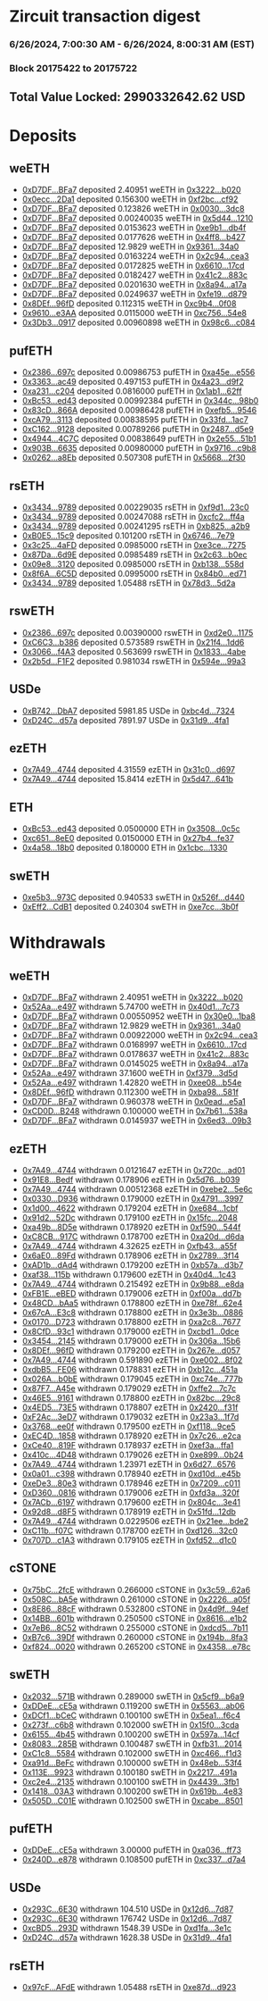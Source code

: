 # Zircuit transaction digest
### 6/26/2024, 7:00:30 AM - 6/26/2024, 8:00:31 AM (EST)
### Block 20175422 to 20175722

## Total Value Locked: 2990332642.62 USD

# Deposits
## weETH
- [0xD7DF...BFa7](https://etherscan.io/address/0xD7DF7E085214743530afF339aFC420c7c720BFa7) deposited 2.40951 weETH in [0x3222...b020](https://etherscan.io/tx/0xD7DF7E085214743530afF339aFC420c7c720BFa7)
- [0x0ecc...2Da1](https://etherscan.io/address/0x0ecccF9DB9b78B5549eee8A37aCBdB8323F62Da1) deposited 0.156300 weETH in [0xf2bc...cf92](https://etherscan.io/tx/0x0ecccF9DB9b78B5549eee8A37aCBdB8323F62Da1)
- [0xD7DF...BFa7](https://etherscan.io/address/0xD7DF7E085214743530afF339aFC420c7c720BFa7) deposited 0.123826 weETH in [0x0030...3dc8](https://etherscan.io/tx/0xD7DF7E085214743530afF339aFC420c7c720BFa7)
- [0xD7DF...BFa7](https://etherscan.io/address/0xD7DF7E085214743530afF339aFC420c7c720BFa7) deposited 0.00240035 weETH in [0x5d44...1210](https://etherscan.io/tx/0xD7DF7E085214743530afF339aFC420c7c720BFa7)
- [0xD7DF...BFa7](https://etherscan.io/address/0xD7DF7E085214743530afF339aFC420c7c720BFa7) deposited 0.0153623 weETH in [0xe9b1...db4f](https://etherscan.io/tx/0xD7DF7E085214743530afF339aFC420c7c720BFa7)
- [0xD7DF...BFa7](https://etherscan.io/address/0xD7DF7E085214743530afF339aFC420c7c720BFa7) deposited 0.0177626 weETH in [0x4ff8...b427](https://etherscan.io/tx/0xD7DF7E085214743530afF339aFC420c7c720BFa7)
- [0xD7DF...BFa7](https://etherscan.io/address/0xD7DF7E085214743530afF339aFC420c7c720BFa7) deposited 12.9829 weETH in [0x9361...34a0](https://etherscan.io/tx/0xD7DF7E085214743530afF339aFC420c7c720BFa7)
- [0xD7DF...BFa7](https://etherscan.io/address/0xD7DF7E085214743530afF339aFC420c7c720BFa7) deposited 0.0163224 weETH in [0x2c94...cea3](https://etherscan.io/tx/0xD7DF7E085214743530afF339aFC420c7c720BFa7)
- [0xD7DF...BFa7](https://etherscan.io/address/0xD7DF7E085214743530afF339aFC420c7c720BFa7) deposited 0.0172825 weETH in [0x6610...17cd](https://etherscan.io/tx/0xD7DF7E085214743530afF339aFC420c7c720BFa7)
- [0xD7DF...BFa7](https://etherscan.io/address/0xD7DF7E085214743530afF339aFC420c7c720BFa7) deposited 0.0182427 weETH in [0x41c2...883c](https://etherscan.io/tx/0xD7DF7E085214743530afF339aFC420c7c720BFa7)
- [0xD7DF...BFa7](https://etherscan.io/address/0xD7DF7E085214743530afF339aFC420c7c720BFa7) deposited 0.0201630 weETH in [0x8a94...a17a](https://etherscan.io/tx/0xD7DF7E085214743530afF339aFC420c7c720BFa7)
- [0xD7DF...BFa7](https://etherscan.io/address/0xD7DF7E085214743530afF339aFC420c7c720BFa7) deposited 0.0249637 weETH in [0xfe19...d879](https://etherscan.io/tx/0xD7DF7E085214743530afF339aFC420c7c720BFa7)
- [0x8DEf...96fD](https://etherscan.io/address/0x8DEf7ce8f049b21628B2Dd0ACb8De86fB55d96fD) deposited 0.112315 weETH in [0xc9b4...0f08](https://etherscan.io/tx/0x8DEf7ce8f049b21628B2Dd0ACb8De86fB55d96fD)
- [0x9610...e3AA](https://etherscan.io/address/0x96104ce8A2CB031f8771ce872d3c0272EaCFe3AA) deposited 0.0115000 weETH in [0xc756...54e8](https://etherscan.io/tx/0x96104ce8A2CB031f8771ce872d3c0272EaCFe3AA)
- [0x3Db3...0917](https://etherscan.io/address/0x3Db3195E9213f864b47f0D8A33Bb227573b60917) deposited 0.00960898 weETH in [0x98c6...c084](https://etherscan.io/tx/0x3Db3195E9213f864b47f0D8A33Bb227573b60917)
## pufETH
- [0x2386...697c](https://etherscan.io/address/0x23867a1c4dc0A1F37EFB95Cdb231D9b21065697c) deposited 0.00986753 pufETH in [0xa45e...e556](https://etherscan.io/tx/0x23867a1c4dc0A1F37EFB95Cdb231D9b21065697c)
- [0x3363...ac49](https://etherscan.io/address/0x3363FC75b0EAcd91722Afbf2246A2583f95cac49) deposited 0.497153 pufETH in [0x4a23...d9f2](https://etherscan.io/tx/0x3363FC75b0EAcd91722Afbf2246A2583f95cac49)
- [0xa231...c204](https://etherscan.io/address/0xa2313B973eC17c3EfF9e41685aaFdaf1Fa5Dc204) deposited 0.0816000 pufETH in [0x1ab1...62ff](https://etherscan.io/tx/0xa2313B973eC17c3EfF9e41685aaFdaf1Fa5Dc204)
- [0xBc53...ed43](https://etherscan.io/address/0xBc53e2a238540c0F3CdBa43Caa5F11ffe7e7ed43) deposited 0.00992384 pufETH in [0x344c...98b0](https://etherscan.io/tx/0xBc53e2a238540c0F3CdBa43Caa5F11ffe7e7ed43)
- [0x83cD...866A](https://etherscan.io/address/0x83cDD8a344de25EF43AEABF0A5E6044e839a866A) deposited 0.00986428 pufETH in [0xefb5...9546](https://etherscan.io/tx/0x83cDD8a344de25EF43AEABF0A5E6044e839a866A)
- [0xcA79...3113](https://etherscan.io/address/0xcA792EC85A828194da47fd3676Eca5a981c33113) deposited 0.00838595 pufETH in [0x33fd...1ac7](https://etherscan.io/tx/0xcA792EC85A828194da47fd3676Eca5a981c33113)
- [0xC162...9128](https://etherscan.io/address/0xC16277130c9D7CA5867B0cf9621cAC18A4589128) deposited 0.00789266 pufETH in [0x2487...d5e9](https://etherscan.io/tx/0xC16277130c9D7CA5867B0cf9621cAC18A4589128)
- [0x4944...4C7C](https://etherscan.io/address/0x4944493929fE8f129F496870b840849D2a314C7C) deposited 0.00838649 pufETH in [0x2e55...51b1](https://etherscan.io/tx/0x4944493929fE8f129F496870b840849D2a314C7C)
- [0x903B...6635](https://etherscan.io/address/0x903BF0E6e401D71f00D9f75b5fc60b3d6DD26635) deposited 0.00980000 pufETH in [0x9716...c9b8](https://etherscan.io/tx/0x903BF0E6e401D71f00D9f75b5fc60b3d6DD26635)
- [0x0262...a8Eb](https://etherscan.io/address/0x026232ABA645eD81becC84969B2b7b4b24BEa8Eb) deposited 0.507308 pufETH in [0x5668...2f30](https://etherscan.io/tx/0x026232ABA645eD81becC84969B2b7b4b24BEa8Eb)
## rsETH
- [0x3434...9789](https://etherscan.io/address/0x34349c5569e7B846c3558961552D2202760A9789) deposited 0.00229035 rsETH in [0xf9d1...23c0](https://etherscan.io/tx/0x34349c5569e7B846c3558961552D2202760A9789)
- [0x3434...9789](https://etherscan.io/address/0x34349c5569e7B846c3558961552D2202760A9789) deposited 0.00247088 rsETH in [0xcfc2...ff4a](https://etherscan.io/tx/0x34349c5569e7B846c3558961552D2202760A9789)
- [0x3434...9789](https://etherscan.io/address/0x34349c5569e7B846c3558961552D2202760A9789) deposited 0.00241295 rsETH in [0xb825...a2b9](https://etherscan.io/tx/0x34349c5569e7B846c3558961552D2202760A9789)
- [0xB0E5...15c9](https://etherscan.io/address/0xB0E552E4845Eed97FA18F1364f4420EE81d415c9) deposited 0.101200 rsETH in [0x6746...7e79](https://etherscan.io/tx/0xB0E552E4845Eed97FA18F1364f4420EE81d415c9)
- [0x3c25...4aFD](https://etherscan.io/address/0x3c25669738DCd9E3652b18B6F869eA1680c34aFD) deposited 0.0985000 rsETH in [0xe3ce...7275](https://etherscan.io/tx/0x3c25669738DCd9E3652b18B6F869eA1680c34aFD)
- [0x87Da...6d9E](https://etherscan.io/address/0x87Da1124c1F347A6e321Bc1406b7118DA3806d9E) deposited 0.0985489 rsETH in [0x2c63...b0ec](https://etherscan.io/tx/0x87Da1124c1F347A6e321Bc1406b7118DA3806d9E)
- [0x09e8...3120](https://etherscan.io/address/0x09e8FE122B88A295fA997c810b9aE82AeD543120) deposited 0.0985000 rsETH in [0xb138...558d](https://etherscan.io/tx/0x09e8FE122B88A295fA997c810b9aE82AeD543120)
- [0x8f6A...6C5D](https://etherscan.io/address/0x8f6A6797480eD69ab0B6e4d82331bB3467c36C5D) deposited 0.0995000 rsETH in [0x84b0...ed71](https://etherscan.io/tx/0x8f6A6797480eD69ab0B6e4d82331bB3467c36C5D)
- [0x3434...9789](https://etherscan.io/address/0x34349c5569e7B846c3558961552D2202760A9789) deposited 1.05488 rsETH in [0x78d3...5d2a](https://etherscan.io/tx/0x34349c5569e7B846c3558961552D2202760A9789)
## rswETH
- [0x2386...697c](https://etherscan.io/address/0x23867a1c4dc0A1F37EFB95Cdb231D9b21065697c) deposited 0.00390000 rswETH in [0xd2e0...1175](https://etherscan.io/tx/0x23867a1c4dc0A1F37EFB95Cdb231D9b21065697c)
- [0xC6C3...b386](https://etherscan.io/address/0xC6C34F9D6274003FD5C57E2CaC0491dd9F30b386) deposited 0.573589 rswETH in [0x21f4...1dd6](https://etherscan.io/tx/0xC6C34F9D6274003FD5C57E2CaC0491dd9F30b386)
- [0x3066...f4A3](https://etherscan.io/address/0x3066856Ed81B4F9C9C83F756c5a28c76bd8Ef4A3) deposited 0.563699 rswETH in [0x1833...4abe](https://etherscan.io/tx/0x3066856Ed81B4F9C9C83F756c5a28c76bd8Ef4A3)
- [0x2b5d...F1F2](https://etherscan.io/address/0x2b5d8c0B9FB17e3c3B56FEE12212c8e40Ce4F1F2) deposited 0.981034 rswETH in [0x594e...99a3](https://etherscan.io/tx/0x2b5d8c0B9FB17e3c3B56FEE12212c8e40Ce4F1F2)
## USDe
- [0xB742...DbA7](https://etherscan.io/address/0xB742E5309989017c2074AfB4306f14FEDA03DbA7) deposited 5981.85 USDe in [0xbc4d...7324](https://etherscan.io/tx/0xB742E5309989017c2074AfB4306f14FEDA03DbA7)
- [0xD24C...d57a](https://etherscan.io/address/0xD24Cfe2d0fa81369ca6291c28ac5426e16B6d57a) deposited 7891.97 USDe in [0x31d9...4fa1](https://etherscan.io/tx/0xD24Cfe2d0fa81369ca6291c28ac5426e16B6d57a)
## ezETH
- [0x7A49...4744](https://etherscan.io/address/0x7A493Be5c2ce014cD049Bf178a1ac0Db1B434744) deposited 4.31559 ezETH in [0x31c0...d697](https://etherscan.io/tx/0x7A493Be5c2ce014cD049Bf178a1ac0Db1B434744)
- [0x7A49...4744](https://etherscan.io/address/0x7A493Be5c2ce014cD049Bf178a1ac0Db1B434744) deposited 15.8414 ezETH in [0x5d47...641b](https://etherscan.io/tx/0x7A493Be5c2ce014cD049Bf178a1ac0Db1B434744)
## ETH
- [0xBc53...ed43](https://etherscan.io/address/0xBc53e2a238540c0F3CdBa43Caa5F11ffe7e7ed43) deposited 0.0500000 ETH in [0x3508...0c5c](https://etherscan.io/tx/0xBc53e2a238540c0F3CdBa43Caa5F11ffe7e7ed43)
- [0xc651...8eE0](https://etherscan.io/address/0xc6515b7DE4BE8B31f479650441b71C7481488eE0) deposited 0.0150000 ETH in [0x27b4...fe37](https://etherscan.io/tx/0xc6515b7DE4BE8B31f479650441b71C7481488eE0)
- [0x4a58...18b0](https://etherscan.io/address/0x4a58A3F50b6fcd64812fCf897eD81FCe986718b0) deposited 0.180000 ETH in [0x1cbc...1330](https://etherscan.io/tx/0x4a58A3F50b6fcd64812fCf897eD81FCe986718b0)
## swETH
- [0xe5b3...973C](https://etherscan.io/address/0xe5b332c30db3a69eE4969328739DBF902FB7973C) deposited 0.940533 swETH in [0x526f...d440](https://etherscan.io/tx/0xe5b332c30db3a69eE4969328739DBF902FB7973C)
- [0xEff2...CdB1](https://etherscan.io/address/0xEff20bdA63C16a5385a3d2653ee29cd6158bCdB1) deposited 0.240304 swETH in [0xe7cc...3b0f](https://etherscan.io/tx/0xEff20bdA63C16a5385a3d2653ee29cd6158bCdB1)
# Withdrawals
## weETH
- [0xD7DF...BFa7](https://etherscan.io/address/0xD7DF7E085214743530afF339aFC420c7c720BFa7) withdrawn 2.40951 weETH in [0x3222...b020](https://etherscan.io/tx/0xD7DF7E085214743530afF339aFC420c7c720BFa7)
- [0x52Aa...e497](https://etherscan.io/address/0x52Aa899454998Be5b000Ad077a46Bbe360F4e497) withdrawn 5.74700 weETH in [0x40d1...7c73](https://etherscan.io/tx/0x52Aa899454998Be5b000Ad077a46Bbe360F4e497)
- [0xD7DF...BFa7](https://etherscan.io/address/0xD7DF7E085214743530afF339aFC420c7c720BFa7) withdrawn 0.00550952 weETH in [0x30e0...1ba8](https://etherscan.io/tx/0xD7DF7E085214743530afF339aFC420c7c720BFa7)
- [0xD7DF...BFa7](https://etherscan.io/address/0xD7DF7E085214743530afF339aFC420c7c720BFa7) withdrawn 12.9829 weETH in [0x9361...34a0](https://etherscan.io/tx/0xD7DF7E085214743530afF339aFC420c7c720BFa7)
- [0xD7DF...BFa7](https://etherscan.io/address/0xD7DF7E085214743530afF339aFC420c7c720BFa7) withdrawn 0.00922000 weETH in [0x2c94...cea3](https://etherscan.io/tx/0xD7DF7E085214743530afF339aFC420c7c720BFa7)
- [0xD7DF...BFa7](https://etherscan.io/address/0xD7DF7E085214743530afF339aFC420c7c720BFa7) withdrawn 0.0168997 weETH in [0x6610...17cd](https://etherscan.io/tx/0xD7DF7E085214743530afF339aFC420c7c720BFa7)
- [0xD7DF...BFa7](https://etherscan.io/address/0xD7DF7E085214743530afF339aFC420c7c720BFa7) withdrawn 0.0178637 weETH in [0x41c2...883c](https://etherscan.io/tx/0xD7DF7E085214743530afF339aFC420c7c720BFa7)
- [0xD7DF...BFa7](https://etherscan.io/address/0xD7DF7E085214743530afF339aFC420c7c720BFa7) withdrawn 0.0145025 weETH in [0x8a94...a17a](https://etherscan.io/tx/0xD7DF7E085214743530afF339aFC420c7c720BFa7)
- [0x52Aa...e497](https://etherscan.io/address/0x52Aa899454998Be5b000Ad077a46Bbe360F4e497) withdrawn 37.1600 weETH in [0xf379...3d5d](https://etherscan.io/tx/0x52Aa899454998Be5b000Ad077a46Bbe360F4e497)
- [0x52Aa...e497](https://etherscan.io/address/0x52Aa899454998Be5b000Ad077a46Bbe360F4e497) withdrawn 1.42820 weETH in [0xee08...b54e](https://etherscan.io/tx/0x52Aa899454998Be5b000Ad077a46Bbe360F4e497)
- [0x8DEf...96fD](https://etherscan.io/address/0x8DEf7ce8f049b21628B2Dd0ACb8De86fB55d96fD) withdrawn 0.112300 weETH in [0xba98...581f](https://etherscan.io/tx/0x8DEf7ce8f049b21628B2Dd0ACb8De86fB55d96fD)
- [0xD7DF...BFa7](https://etherscan.io/address/0xD7DF7E085214743530afF339aFC420c7c720BFa7) withdrawn 0.960378 weETH in [0x0ead...e5a1](https://etherscan.io/tx/0xD7DF7E085214743530afF339aFC420c7c720BFa7)
- [0xCD0D...B248](https://etherscan.io/address/0xCD0D83D9E840F8E27d5c2e365Fd365FF1C05B248) withdrawn 0.100000 weETH in [0x7b61...538a](https://etherscan.io/tx/0xCD0D83D9E840F8E27d5c2e365Fd365FF1C05B248)
- [0xD7DF...BFa7](https://etherscan.io/address/0xD7DF7E085214743530afF339aFC420c7c720BFa7) withdrawn 0.0145937 weETH in [0x6ed3...09b3](https://etherscan.io/tx/0xD7DF7E085214743530afF339aFC420c7c720BFa7)
## ezETH
- [0x7A49...4744](https://etherscan.io/address/0x7A493Be5c2ce014cD049Bf178a1ac0Db1B434744) withdrawn 0.0121647 ezETH in [0x720c...ad01](https://etherscan.io/tx/0x7A493Be5c2ce014cD049Bf178a1ac0Db1B434744)
- [0x91E8...Bedf](https://etherscan.io/address/0x91E8d63F9e7471D3aaCd444cbE450f3ce6C2Bedf) withdrawn 0.178906 ezETH in [0x5d76...b039](https://etherscan.io/tx/0x91E8d63F9e7471D3aaCd444cbE450f3ce6C2Bedf)
- [0x7A49...4744](https://etherscan.io/address/0x7A493Be5c2ce014cD049Bf178a1ac0Db1B434744) withdrawn 0.00512368 ezETH in [0xebe2...5e6c](https://etherscan.io/tx/0x7A493Be5c2ce014cD049Bf178a1ac0Db1B434744)
- [0x0330...D936](https://etherscan.io/address/0x03300FA8f3FE5312B54922e65c742f1a5d9FD936) withdrawn 0.179000 ezETH in [0x4791...3997](https://etherscan.io/tx/0x03300FA8f3FE5312B54922e65c742f1a5d9FD936)
- [0x1d00...4622](https://etherscan.io/address/0x1d00Fca2D9F3a470eE9Fe985453c5a82EaE24622) withdrawn 0.179204 ezETH in [0xe684...1cbf](https://etherscan.io/tx/0x1d00Fca2D9F3a470eE9Fe985453c5a82EaE24622)
- [0x91d2...52Dc](https://etherscan.io/address/0x91d2FeC472628766f5C84181f24187fE08dD52Dc) withdrawn 0.179100 ezETH in [0x15fc...2048](https://etherscan.io/tx/0x91d2FeC472628766f5C84181f24187fE08dD52Dc)
- [0xa49b...8D5e](https://etherscan.io/address/0xa49b98a8b4D295F8aa1ef9401c1Ff10100c08D5e) withdrawn 0.178920 ezETH in [0xf590...544f](https://etherscan.io/tx/0xa49b98a8b4D295F8aa1ef9401c1Ff10100c08D5e)
- [0xC8CB...917C](https://etherscan.io/address/0xC8CBbD22782cdf0A6e137005685318A6C3Fa917C) withdrawn 0.178700 ezETH in [0xa20d...d6da](https://etherscan.io/tx/0xC8CBbD22782cdf0A6e137005685318A6C3Fa917C)
- [0x7A49...4744](https://etherscan.io/address/0x7A493Be5c2ce014cD049Bf178a1ac0Db1B434744) withdrawn 4.32625 ezETH in [0xfb43...a55f](https://etherscan.io/tx/0x7A493Be5c2ce014cD049Bf178a1ac0Db1B434744)
- [0x6aE0...89Fd](https://etherscan.io/address/0x6aE035d243E26baAA36fD068089F12f8Ec5089Fd) withdrawn 0.178906 ezETH in [0x2789...3f14](https://etherscan.io/tx/0x6aE035d243E26baAA36fD068089F12f8Ec5089Fd)
- [0xAD1b...dAd4](https://etherscan.io/address/0xAD1b85E894BC0b9aC7300E08C2f103A1877DdAd4) withdrawn 0.179200 ezETH in [0xb57a...d3b7](https://etherscan.io/tx/0xAD1b85E894BC0b9aC7300E08C2f103A1877DdAd4)
- [0xaf38...115b](https://etherscan.io/address/0xaf381Bf95790C45141861b5A8EB5d4968BA4115b) withdrawn 0.179600 ezETH in [0x40d4...1c43](https://etherscan.io/tx/0xaf381Bf95790C45141861b5A8EB5d4968BA4115b)
- [0x7A49...4744](https://etherscan.io/address/0x7A493Be5c2ce014cD049Bf178a1ac0Db1B434744) withdrawn 0.215492 ezETH in [0x9b88...e8da](https://etherscan.io/tx/0x7A493Be5c2ce014cD049Bf178a1ac0Db1B434744)
- [0xFB1E...eBED](https://etherscan.io/address/0xFB1E5b6F0f249339B87Cd9591fA94A476270eBED) withdrawn 0.179006 ezETH in [0xf00a...dd7b](https://etherscan.io/tx/0xFB1E5b6F0f249339B87Cd9591fA94A476270eBED)
- [0x48CD...bAa5](https://etherscan.io/address/0x48CD04C9f1eA1eFeF7A95F77bF76F5B9db0dbAa5) withdrawn 0.178800 ezETH in [0xe78f...62e4](https://etherscan.io/tx/0x48CD04C9f1eA1eFeF7A95F77bF76F5B9db0dbAa5)
- [0x67cA...E3c8](https://etherscan.io/address/0x67cA39dE4cf81258599Bcf0f7558538fE7B3E3c8) withdrawn 0.178800 ezETH in [0x3e3b...0886](https://etherscan.io/tx/0x67cA39dE4cf81258599Bcf0f7558538fE7B3E3c8)
- [0x0170...D723](https://etherscan.io/address/0x0170500B9127E86c6027F6d0306AA2F3bd48D723) withdrawn 0.178800 ezETH in [0xa2c8...7677](https://etherscan.io/tx/0x0170500B9127E86c6027F6d0306AA2F3bd48D723)
- [0x8CfD...93c1](https://etherscan.io/address/0x8CfDBe6247F50349D381aCc9b154043C0A4593c1) withdrawn 0.179000 ezETH in [0xcbd1...0dce](https://etherscan.io/tx/0x8CfDBe6247F50349D381aCc9b154043C0A4593c1)
- [0x3454...2145](https://etherscan.io/address/0x3454202823aA683430E7c84Be89f813c869F2145) withdrawn 0.179000 ezETH in [0x306a...15b6](https://etherscan.io/tx/0x3454202823aA683430E7c84Be89f813c869F2145)
- [0x8DEf...96fD](https://etherscan.io/address/0x8DEf7ce8f049b21628B2Dd0ACb8De86fB55d96fD) withdrawn 0.179200 ezETH in [0x267e...d057](https://etherscan.io/tx/0x8DEf7ce8f049b21628B2Dd0ACb8De86fB55d96fD)
- [0x7A49...4744](https://etherscan.io/address/0x7A493Be5c2ce014cD049Bf178a1ac0Db1B434744) withdrawn 0.591890 ezETH in [0xe002...8f02](https://etherscan.io/tx/0x7A493Be5c2ce014cD049Bf178a1ac0Db1B434744)
- [0xdbB5...FE06](https://etherscan.io/address/0xdbB5644c0641c3BF596C61F0aC451A425cE2FE06) withdrawn 0.178831 ezETH in [0xb12c...451a](https://etherscan.io/tx/0xdbB5644c0641c3BF596C61F0aC451A425cE2FE06)
- [0x026A...b0bE](https://etherscan.io/address/0x026A368dD88A4c6E94a45E1F3AeE97b33953b0bE) withdrawn 0.179045 ezETH in [0xc74e...777b](https://etherscan.io/tx/0x026A368dD88A4c6E94a45E1F3AeE97b33953b0bE)
- [0x87F7...A45e](https://etherscan.io/address/0x87F7aB88218912692F088959ADB5FA9aBe0cA45e) withdrawn 0.179029 ezETH in [0xffe2...7c7c](https://etherscan.io/tx/0x87F7aB88218912692F088959ADB5FA9aBe0cA45e)
- [0x46E5...9161](https://etherscan.io/address/0x46E52F5f22ECba494A4976AA3412ecB7E9139161) withdrawn 0.178800 ezETH in [0x82bc...29c8](https://etherscan.io/tx/0x46E52F5f22ECba494A4976AA3412ecB7E9139161)
- [0x4ED5...73E5](https://etherscan.io/address/0x4ED5D312127753d3962e8405F2c3dE62F78e73E5) withdrawn 0.178807 ezETH in [0x2420...f31f](https://etherscan.io/tx/0x4ED5D312127753d3962e8405F2c3dE62F78e73E5)
- [0xF2Ac...3eD7](https://etherscan.io/address/0xF2Ac2BA51367Bf5F7Ce7C9c5616610EC069e3eD7) withdrawn 0.179032 ezETH in [0x23a3...1f7d](https://etherscan.io/tx/0xF2Ac2BA51367Bf5F7Ce7C9c5616610EC069e3eD7)
- [0x3768...ee0f](https://etherscan.io/address/0x3768e7ca9A5D1F3c40af27254E569B424ceBee0f) withdrawn 0.179500 ezETH in [0xf118...9ce5](https://etherscan.io/tx/0x3768e7ca9A5D1F3c40af27254E569B424ceBee0f)
- [0xEC4D...1858](https://etherscan.io/address/0xEC4D1DD2c4caA5FcD19B4264fD92937f352e1858) withdrawn 0.178920 ezETH in [0x7c26...e2ca](https://etherscan.io/tx/0xEC4D1DD2c4caA5FcD19B4264fD92937f352e1858)
- [0xCe40...819F](https://etherscan.io/address/0xCe408CB7C39Df67e17488DAE52157a5aAeD4819F) withdrawn 0.178937 ezETH in [0xef3a...ffa1](https://etherscan.io/tx/0xCe408CB7C39Df67e17488DAE52157a5aAeD4819F)
- [0x410c...4D48](https://etherscan.io/address/0x410c2ac0b325ec8b6Ae0D8dD6487307420f44D48) withdrawn 0.179026 ezETH in [0xe899...0b24](https://etherscan.io/tx/0x410c2ac0b325ec8b6Ae0D8dD6487307420f44D48)
- [0x7A49...4744](https://etherscan.io/address/0x7A493Be5c2ce014cD049Bf178a1ac0Db1B434744) withdrawn 1.23971 ezETH in [0x6d27...6576](https://etherscan.io/tx/0x7A493Be5c2ce014cD049Bf178a1ac0Db1B434744)
- [0x0a01...c398](https://etherscan.io/address/0x0a018f52D47C8C044eC1083dE2BC42ede744c398) withdrawn 0.178940 ezETH in [0xd10d...e45b](https://etherscan.io/tx/0x0a018f52D47C8C044eC1083dE2BC42ede744c398)
- [0xeDe3...80e3](https://etherscan.io/address/0xeDe39C5498Ea4F2511386974B15c75f52f9380e3) withdrawn 0.178946 ezETH in [0x7209...c011](https://etherscan.io/tx/0xeDe39C5498Ea4F2511386974B15c75f52f9380e3)
- [0xD360...0816](https://etherscan.io/address/0xD3602167D5a16Eac95d4C86b5f6FFCc8D3710816) withdrawn 0.179006 ezETH in [0xfd3a...320f](https://etherscan.io/tx/0xD3602167D5a16Eac95d4C86b5f6FFCc8D3710816)
- [0x7ACb...6197](https://etherscan.io/address/0x7ACbe0A2ad5064fA4014D8637129358a7B5b6197) withdrawn 0.179600 ezETH in [0x804c...3e41](https://etherscan.io/tx/0x7ACbe0A2ad5064fA4014D8637129358a7B5b6197)
- [0x92d8...d8F5](https://etherscan.io/address/0x92d8d7FC668D2fADF283E9EA03E4eDE919B8d8F5) withdrawn 0.178919 ezETH in [0x51fd...12db](https://etherscan.io/tx/0x92d8d7FC668D2fADF283E9EA03E4eDE919B8d8F5)
- [0x7A49...4744](https://etherscan.io/address/0x7A493Be5c2ce014cD049Bf178a1ac0Db1B434744) withdrawn 0.0229506 ezETH in [0x21ee...bde2](https://etherscan.io/tx/0x7A493Be5c2ce014cD049Bf178a1ac0Db1B434744)
- [0xC11b...f07C](https://etherscan.io/address/0xC11b1b25340454fec373480aF2BDAF09aC67f07C) withdrawn 0.178700 ezETH in [0xd126...32c0](https://etherscan.io/tx/0xC11b1b25340454fec373480aF2BDAF09aC67f07C)
- [0x707D...c1A3](https://etherscan.io/address/0x707D390A22dc92FB8D729603470dA97f8E43c1A3) withdrawn 0.179105 ezETH in [0xfd52...d1c0](https://etherscan.io/tx/0x707D390A22dc92FB8D729603470dA97f8E43c1A3)
## cSTONE
- [0x75bC...2fcE](https://etherscan.io/address/0x75bC5c97d66377a963CA2D4967e9261506222fcE) withdrawn 0.266000 cSTONE in [0x3c59...62a6](https://etherscan.io/tx/0x75bC5c97d66377a963CA2D4967e9261506222fcE)
- [0x508C...bA5e](https://etherscan.io/address/0x508C61Bf14fCABf17a3D1a508aBdaF6899E3bA5e) withdrawn 0.261000 cSTONE in [0x2226...a05f](https://etherscan.io/tx/0x508C61Bf14fCABf17a3D1a508aBdaF6899E3bA5e)
- [0x8E86...88cF](https://etherscan.io/address/0x8E863ec16C1A1FeDDeE1A7dBFF9Ba9F325d988cF) withdrawn 0.532800 cSTONE in [0x4d9f...94ef](https://etherscan.io/tx/0x8E863ec16C1A1FeDDeE1A7dBFF9Ba9F325d988cF)
- [0x14BB...601b](https://etherscan.io/address/0x14BBaa5C9B7c26Fbff78364678b029435EEB601b) withdrawn 0.250500 cSTONE in [0x8616...e1b2](https://etherscan.io/tx/0x14BBaa5C9B7c26Fbff78364678b029435EEB601b)
- [0x7eB6...8C52](https://etherscan.io/address/0x7eB61d9d0152EecF2FeBeAd29BA2Fcc9e00F8C52) withdrawn 0.255000 cSTONE in [0xdcd5...7b11](https://etherscan.io/tx/0x7eB61d9d0152EecF2FeBeAd29BA2Fcc9e00F8C52)
- [0xB7c6...39Df](https://etherscan.io/address/0xB7c618f56F9A4a920D084A3299F549375D0939Df) withdrawn 0.260000 cSTONE in [0x194b...8fa3](https://etherscan.io/tx/0xB7c618f56F9A4a920D084A3299F549375D0939Df)
- [0xf824...0020](https://etherscan.io/address/0xf82428C61A85c771F5960E499b5682eaCa2c0020) withdrawn 0.265200 cSTONE in [0x4358...e78c](https://etherscan.io/tx/0xf82428C61A85c771F5960E499b5682eaCa2c0020)
## swETH
- [0x2032...571B](https://etherscan.io/address/0x20326EB316Afd6FAf15b07793adf6F1f5e46571B) withdrawn 0.289000 swETH in [0x5cf9...b6a9](https://etherscan.io/tx/0x20326EB316Afd6FAf15b07793adf6F1f5e46571B)
- [0xDDeE...cE5a](https://etherscan.io/address/0xDDeECc4E52E83822fc1213dD2e03c0907fA3cE5a) withdrawn 0.119200 swETH in [0x5563...ab06](https://etherscan.io/tx/0xDDeECc4E52E83822fc1213dD2e03c0907fA3cE5a)
- [0xDCf1...bCeC](https://etherscan.io/address/0xDCf1A09c5738F4CA797a589aaAE8f98D06C5bCeC) withdrawn 0.100100 swETH in [0x5ea1...f6c4](https://etherscan.io/tx/0xDCf1A09c5738F4CA797a589aaAE8f98D06C5bCeC)
- [0x273f...c6b8](https://etherscan.io/address/0x273fE01A95097D3b8D080189fC3D1872e8Acc6b8) withdrawn 0.102000 swETH in [0x15f0...3cda](https://etherscan.io/tx/0x273fE01A95097D3b8D080189fC3D1872e8Acc6b8)
- [0x6155...4b45](https://etherscan.io/address/0x615517f989d1Be83B5f05E89ee3B67e62A104b45) withdrawn 0.100200 swETH in [0x597a...14cf](https://etherscan.io/tx/0x615517f989d1Be83B5f05E89ee3B67e62A104b45)
- [0x8083...285B](https://etherscan.io/address/0x8083d13641f377837A022Ec7D1707a145583285B) withdrawn 0.100487 swETH in [0xfb31...2014](https://etherscan.io/tx/0x8083d13641f377837A022Ec7D1707a145583285B)
- [0xC1c8...5584](https://etherscan.io/address/0xC1c81a9316DCA44502c5265335Fd4B03D0055584) withdrawn 0.102000 swETH in [0xc466...f1d3](https://etherscan.io/tx/0xC1c81a9316DCA44502c5265335Fd4B03D0055584)
- [0xa91d...BeFc](https://etherscan.io/address/0xa91dfF322664c7bDB23eaE52Fc53fFC53A00BeFc) withdrawn 0.100000 swETH in [0x48eb...53f4](https://etherscan.io/tx/0xa91dfF322664c7bDB23eaE52Fc53fFC53A00BeFc)
- [0x113E...9923](https://etherscan.io/address/0x113E069A57e72E2436d228E7D4D037ECba7c9923) withdrawn 0.100180 swETH in [0x2217...491a](https://etherscan.io/tx/0x113E069A57e72E2436d228E7D4D037ECba7c9923)
- [0xc2e4...2135](https://etherscan.io/address/0xc2e4EBC386A46D19af9C66ADA6dEB489307f2135) withdrawn 0.100100 swETH in [0x4439...3fb1](https://etherscan.io/tx/0xc2e4EBC386A46D19af9C66ADA6dEB489307f2135)
- [0x1418...03A3](https://etherscan.io/address/0x14187d09778164527F8e5c5eCccEd8437E0203A3) withdrawn 0.100200 swETH in [0x619b...4e83](https://etherscan.io/tx/0x14187d09778164527F8e5c5eCccEd8437E0203A3)
- [0x505D...C01E](https://etherscan.io/address/0x505D9bc4e14e64C4c5f1df4Fcf67E343E01aC01E) withdrawn 0.102500 swETH in [0xcabe...8501](https://etherscan.io/tx/0x505D9bc4e14e64C4c5f1df4Fcf67E343E01aC01E)
## pufETH
- [0xDDeE...cE5a](https://etherscan.io/address/0xDDeECc4E52E83822fc1213dD2e03c0907fA3cE5a) withdrawn 3.00000 pufETH in [0xa036...ff73](https://etherscan.io/tx/0xDDeECc4E52E83822fc1213dD2e03c0907fA3cE5a)
- [0x240D...e878](https://etherscan.io/address/0x240Dd04d7fC17b9214968e59a094CE30EEbEe878) withdrawn 0.108500 pufETH in [0xc337...d7a4](https://etherscan.io/tx/0x240Dd04d7fC17b9214968e59a094CE30EEbEe878)
## USDe
- [0x293C...6E30](https://etherscan.io/address/0x293C6937D8D82e05B01335F7B33FBA0c8e256E30) withdrawn 104.510 USDe in [0x12d6...7d87](https://etherscan.io/tx/0x293C6937D8D82e05B01335F7B33FBA0c8e256E30)
- [0x293C...6E30](https://etherscan.io/address/0x293C6937D8D82e05B01335F7B33FBA0c8e256E30) withdrawn 176742 USDe in [0x12d6...7d87](https://etherscan.io/tx/0x293C6937D8D82e05B01335F7B33FBA0c8e256E30)
- [0xcBD5...293D](https://etherscan.io/address/0xcBD5Bb6252E109803AF9bFFA8A7B99Fc6270293D) withdrawn 1548.39 USDe in [0xd1fa...3e1c](https://etherscan.io/tx/0xcBD5Bb6252E109803AF9bFFA8A7B99Fc6270293D)
- [0xD24C...d57a](https://etherscan.io/address/0xD24Cfe2d0fa81369ca6291c28ac5426e16B6d57a) withdrawn 1628.38 USDe in [0x31d9...4fa1](https://etherscan.io/tx/0xD24Cfe2d0fa81369ca6291c28ac5426e16B6d57a)
## rsETH
- [0x97cF...AFdE](https://etherscan.io/address/0x97cFb991C35674447D5aB4EFc6f88A415525AFdE) withdrawn 1.05488 rsETH in [0xe87d...d923](https://etherscan.io/tx/0x97cFb991C35674447D5aB4EFc6f88A415525AFdE)
